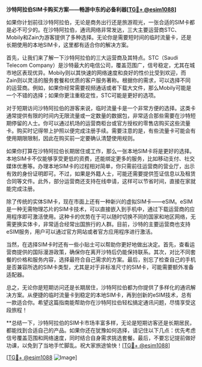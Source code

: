 **沙特阿拉伯SIM卡购买方案——畅游中东的必备利器[[TG💪+ @esim1088](https://t.me/s/esim1088)]**

如果你计划前往沙特阿拉伯，无论是商务出行还是旅游观光，一张合适的SIM卡都是必不可少的。在沙特阿拉伯，通讯网络非常发达，三大主要运营商STC、Mobily和Zain为游客提供了多种选择。无论你是需要短时间的临时流量卡，还是长期使用的本地SIM卡，这里都有适合你的解决方案。

首先，让我们来了解一下沙特阿拉伯的三大运营商及其特点。STC（Saudi Telecom Company）是沙特最大的电信公司，覆盖范围广，信号稳定，尤其在城市地区表现优异。Mobily则以其快速的网络速度和良好的性价比受到欢迎，而Zain则以灵活的服务套餐和优质的客户服务著称。根据你的需求，可以选择不同的运营商。例如，如果你经常需要视频通话或者下载大文件，那么Mobily可能是一个不错的选择；如果你更注重稳定性，STC可能是更好的选项。

对于短期访问沙特阿拉伯的游客来说，临时流量卡是一个非常方便的选择。这类卡通常提供有限的时间内无限流量或一定数量的数据包，非常适合那些需要在沙特短期停留的人士。你可以通过机场的运营商柜台或官方授权的零售店购买这些流量卡。购买时记得带上护照以便完成注册手续。需要注意的是，有些流量卡可能会有使用期限限制，因此在购买前一定要确认清楚使用规则。

如果你打算在沙特阿拉伯长期居住或工作，那么一张本地SIM卡将是更好的选择。本地SIM卡不仅能够享受更低的资费，还能绑定更多的服务，比如移动支付、社交媒体优惠等。办理本地SIM卡的过程相对简单，你只需前往运营商的营业厅，出示有效的身份证明即可。不过，如果是外籍人士，可能还需要提供签证信息以及租赁合同等文件。此外，部分运营商还支持在线申请，这样可以节省时间，直接在家就能完成注册。

除了传统的实体SIM卡，现在市面上还有一种新兴的虚拟SIM卡——eSIM。eSIM是一种无需物理芯片的SIM卡技术，可以直接嵌入到手机中，通过下载运营商的应用程序即可激活使用。这种卡的优势在于可以随时切换不同的国家和地区网络，无需更换实体卡，非常适合经常出国旅行的人群。目前，沙特的主要运营商也支持eSIM服务，用户可以通过官方网站或者官方应用程序进行激活。

当然，在选择SIM卡时还有一些小贴士可以帮助你更好地做出决定。首先，查看运营商提供的国际漫游政策，确保你在离开沙特后仍能保持联系。其次，对比不同套餐的价格和服务内容，选择最符合自己需求的方案。最后，别忘了检查自己的手机是否兼容所选的SIM卡类型，尤其是对于非标准尺寸的SIM卡，可能需要额外准备适配器。

总之，无论你是短期访问还是长期居住，沙特阿拉伯都为你提供了多样化的通讯解决方案。从便捷的临时流量卡到稳定的本地SIM卡，再到创新的eSIM技术，总有一款适合你。希望这篇指南能帮助你在沙特阿拉伯轻松搞定通讯问题，尽情享受这段旅程！

**总结一下，沙特阿拉伯的SIM卡市场丰富多样，无论是短期访客还是长期居民，都能找到合适自己的产品。如果你还在犹豫如何选择，请记住以下几点：优先考虑信号覆盖范围和网络速度，同时结合自身需求挑选套餐。最后，不要忘记提前做好功课，以免到了当地手忙脚乱。祝大家旅途愉快！[[TG💪+ @esim1088](https://t.me/s/esim1088)]

[[TG💪+ @esim1088](https://t.me/s/esim1088) ![Image](https://i.postimg.cc/4NQfJmqS/Snipaste-2025-05-13-00-14-12.png)]